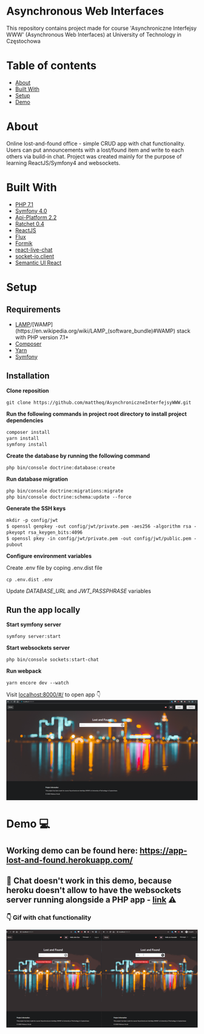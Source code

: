 # Asynchronous Web Interfaces

This repository contains project made for course 'Asynchroniczne Interfejsy WWW' (Asynchronous Web Interfaces)
at University of Technology in Częstochowa

# Table of contents
* [About](#about)
* [Built With](#built-with)
* [Setup](#setup)
* [Demo](#demo-💻)

# About

Online lost-and-found office - simple CRUD app with chat functionality. Users can put announcements with a lost/found item and write to each others via build-in chat. Project was created mainly for the purpose of learning ReactJS/Symfony4 and websockets.


# Built With

* [PHP 7.1](http://php.net/)
* [Symfony 4.0](https://github.com/symfony/symfony)
* [Api-Platform 2.2](https://github.com/api-platform/api-platform)
* [Ratchet 0.4](https://github.com/ratchetphp/Ratchet)
* [ReactJS](https://github.com/facebook/react)
* [Flux](https://github.com/facebook/flux)
* [Formik](https://github.com/jaredpalmer/formik)
* [react-live-chat](https://github.com/kingofthestack/react-chat-window)
* [socket-io.client](https://github.com/socketio/socket.io-client)
* [Semantic UI React](https://github.com/Semantic-Org/Semantic-UI-React)

# Setup
## Requirements
* [LAMP](https://en.wikipedia.org/wiki/LAMP_(software_bundle))/[WAMP](https://en.wikipedia.org/wiki/LAMP_(software_bundle)#WAMP) stack with PHP version 7.1+
* [Composer](https://getcomposer.org/)
* [Yarn](https://yarnpkg.com/getting-started/install)
* [Symfony](https://symfony.com/download)

## Installation
**Clone reposition**
```
git clone https://github.com/mattheq/AsynchroniczneInterfejsyWWW.git
```

**Run the following commands in project root directory to install project dependencies**
```
composer install
yarn install
symfony install
```

**Create the database by running the following command**
```
php bin/console doctrine:database:create
```

**Run database migration**
```
php bin/console doctrine:migrations:migrate
php bin/console doctrine:schema:update --force
```

**Generate the SSH keys**
```
mkdir -p config/jwt
$ openssl genpkey -out config/jwt/private.pem -aes256 -algorithm rsa -pkeyopt rsa_keygen_bits:4096
$ openssl pkey -in config/jwt/private.pem -out config/jwt/public.pem -pubout
```

**Configure environment variables**

Create .env file by coping .env.dist file
```
cp .env.dist .env
```
Update *DATABASE_URL* and *JWT_PASSPHRASE* variables

## Run the app locally
**Start symfony server**
```
symfony server:start
```
**Start websockets server**
```
php bin/console sockets:start-chat
```
**Run webpack**
```
yarn encore dev --watch
```
Visit [localhost:8000/#/](http://localhost:8000/#/) to open app 👇
![Homepage](homepage.png)
# Demo 💻
## Working demo can be found here: https://app-lost-and-found.herokuapp.com/

## 📢 **Chat doesn't work in this demo, because heroku doesn't allow to have the websockets server running alongside a PHP app - [link](https://help.heroku.com/8R7OO0ZV/can-i-run-a-websockets-server-using-php-on-heroku)** ⚠️

### 👇 Gif with chat functionality
![Chat](chat.gif)
